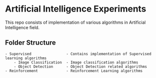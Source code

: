 # Artificial Intelligence Experiments

This repo consists of implementation of various algorithms in Artificial Intelligence field.
## Folder Structure
```
- Supervised                - Contains implementation of Supervised learning algorithms
    - Image Classification  - Image classification algorithms
    - Object Detection      - Object Detection related algorithms
- Reinforcement             - Reinforcement Learning algorithms
```
